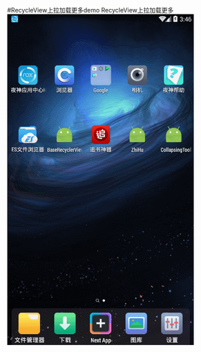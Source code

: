#RecycleView上拉加载更多demo
RecycleView上拉加载更多 
\
![image](https://github.com/MrPsw/RecyViewAdapter/blob/master/GIF232321.gif)

